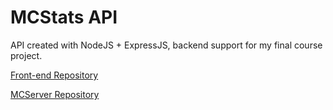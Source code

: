 # MCStats API

API created with NodeJS + ExpressJS, backend support for my final course project.

[Front-end Repository](https://github.com/luqas31/mcstats-frontend.git)

[MCServer Repository](https://github.com/luqas31/minecraft-stats-server)
